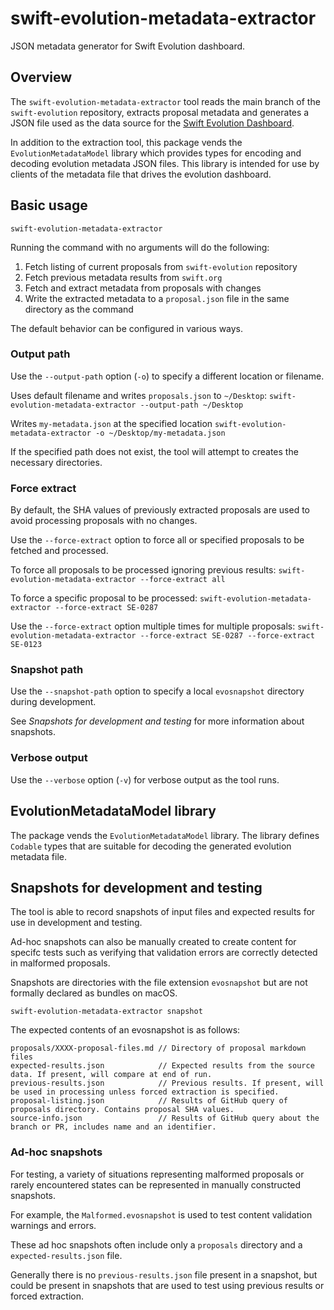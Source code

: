 # swift-evolution-metadata-extractor
JSON metadata generator for Swift Evolution dashboard.

## Overview
The `swift-evolution-metadata-extractor` tool reads the main branch of the `swift-evolution` repository, extracts proposal metadata and generates a JSON file used as the data source for the [Swift Evolution Dashboard](https://swift-org/swift-evolution).

In addition to the extraction tool, this package vends the `EvolutionMetadataModel` library which provides types for encoding and decoding evolution metadata JSON files. This library is intended for use by clients of the metadata file that drives the evolution dashboard. 

## Basic usage

`swift-evolution-metadata-extractor`

Running the command with no arguments will do the following:
1. Fetch listing of current proposals from `swift-evolution` repository
2. Fetch previous metadata results from `swift.org`
3. Fetch and extract metadata from proposals with changes
4. Write the extracted metadata to a `proposal.json` file in the same directory as the command

The default behavior can be configured in various ways.

### Output path

Use the `--output-path` option (`-o`) to specify a different location or filename.

Uses default filename and writes `proposals.json` to `~/Desktop`:
`swift-evolution-metadata-extractor --output-path ~/Desktop`

Writes `my-metadata.json` at the specified location
`swift-evolution-metadata-extractor -o ~/Desktop/my-metadata.json`

If the specified path does not exist, the tool will attempt to creates the necessary directories.

### Force extract

By default, the SHA values of previously extracted proposals are used to avoid processing proposals with no changes.

Use the `--force-extract` option to force all or specified proposals to be fetched and processed.

To force all proposals to be processed ignoring previous results:
`swift-evolution-metadata-extractor --force-extract all`

To force a specific proposal to be processed:
`swift-evolution-metadata-extractor --force-extract SE-0287`

Use the `--force-extract` option multiple times for multiple proposals:
`swift-evolution-metadata-extractor --force-extract SE-0287 --force-extract SE-0123`

### Snapshot path

Use the `--snapshot-path` option to specify a local `evosnapshot` directory during development.

See _Snapshots for development and testing_ for more information about snapshots.

### Verbose output

Use the `--verbose` option (`-v`) for verbose output as the tool runs.

## EvolutionMetadataModel library
The package vends the `EvolutionMetadataModel` library. The library defines `Codable` types that are suitable for decoding the generated evolution metadata file.

## Snapshots for development and testing
The tool is able to record snapshots of input files and expected results for use in development and testing.

Ad-hoc snapshots can also be manually created to create content for specifc tests such as verifying that validation errors are correctly detected in malformed proposals.

Snapshots are directories with the file extension `evosnapshot` but are not formally declared as bundles on macOS.

`swift-evolution-metadata-extractor snapshot`

The expected contents of an evosnapshot is as follows:

```
proposals/XXXX-proposal-files.md // Directory of proposal markdown files
expected-results.json            // Expected results from the source data. If present, will compare at end of run.
previous-results.json            // Previous results. If present, will be used in processing unless forced extraction is specified.
proposal-listing.json            // Results of GitHub query of proposals directory. Contains proposal SHA values.
source-info.json                 // Results of GitHub query about the branch or PR, includes name and an identifier.
```        

### Ad-hoc snapshots
For testing, a variety of situations representing malformed proposals or rarely encountered states can be represented in manually constructed snapshots.

For example, the `Malformed.evosnapshot` is used to test content validation warnings and errors.

These ad hoc snapshots often include only a `proposals` directory and a `expected-results.json` file.

Generally there is no `previous-results.json` file present in a snapshot, but could be present in snapshots that are used to test using previous results or forced extraction.
